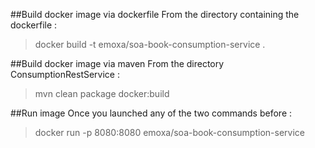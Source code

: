 ##Build docker image via dockerfile
From the directory containing the dockerfile :
>docker build -t emoxa/soa-book-consumption-service .

##Build docker image via maven
From the directory ConsumptionRestService :
>mvn clean package docker:build

##Run image
Once you launched any of the two commands before :
>docker run -p 8080:8080 emoxa/soa-book-consumption-service


